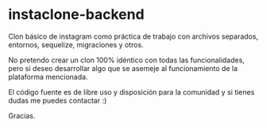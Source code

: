 # instaclone-backend
Clon básico de instagram como práctica de trabajo con archivos separados, entornos, sequelize, migraciones y otros.

No pretendo crear un clon 100% idéntico con todas las funcionalidades, pero si deseo desarrollar algo que se asemeje al funcionamiento de la plataforma mencionada. 

El código fuente es de libre uso y disposición para la comunidad y si tienes dudas me puedes contactar :)

Gracias.
